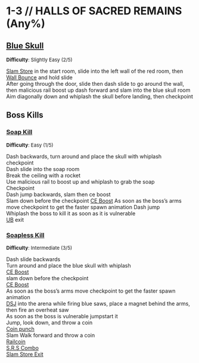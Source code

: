 # 1-3 // HALLS OF SACRED REMAINS (Any%)


## [Blue Skull](https://youtu.be/II3uolCMr6A)
<font size="2">
    <b>Difficulty</b>: Slightly Easy (2/5)
</font> <br/> 

[Slam Store](/speedrun-tech.md#slam-store) in the start room, slide into the left wall of the red room, then [Wall Bounce](/speedrun-tech.md#wall-bounces) and hold slide<br/>
After going through the door, slide then dash slide to go around the wall, then malicious rail boost up dash forward and slam into the blue skull room <br/>
Aim diagonally down and whiplash the skull before landing, then checkpoint <br/>


## Boss Kills

### [Soap Kill](https://youtu.be/P1LFHIxkhsY)
<font size="2">
    <b>Difficulty</b>: Easy (1/5)
</font> <br/> 

Dash backwards, turn around and place the skull with whiplash <br/>
checkpoint <br/>
Dash slide into the soap room <br/>
Break the ceiling with a rocket <br/>
Use malicious rail to boost up and whiplash to grab the soap <br/>
Checkpoint <br/>
Dash jump backwards, slam then ce boost <br/>
Slam down before the checkpoint 
[CE Boost](/speedrun-tech.md#ce-boost-core-eject-boost) 
As soon as the boss’s arms move checkpoint to get the faster spawn animation
Dash jump <br/>
Whiplash the boss to kill it as soon as it is vulnerable <br/>
[UB](/speedrun-tech.md#ub-exit) exit

### [Soapless Kill](https://youtu.be/Qva-Uw_1ukk)
<font size="2">
    <b>Difficulty</b>: Intermediate (3/5)
</font> <br/> 

Dash slide backwards <br/>
Turn around and place the blue skull with whiplash <br/>
[CE Boost](/speedrun-tech.md#ce-boost-core-eject-boost) <br/>
slam down before the checkpoint <br/>
[CE Boost](/speedrun-tech.md#ce-boost-core-eject-boost) <br/>
As soon as the boss’s arms move checkpoint to get the faster spawn animation <br/>
[DSJ](/speedrun-tech.md#dsj-dash-slide-jump) into the arena while firing blue saws, place a magnet behind the arms, then fire an overheat saw <br/>
As soon as the boss is vulnerable jumpstart it <br/>
Jump, look down, and throw a coin <br/>
[Coin punch](/speedrun-tech.md#coin-punch) <br/>
Slam
Walk forward and throw a coin <br/>
[Railcoin](/speedrun-tech.md#railcoins) <br/>
[S.R.S Combo](/speedrun-tech.md#srs-combo) <br/>
[Slam Store Exit](/speedrun-tech.md#slam-store-exit)